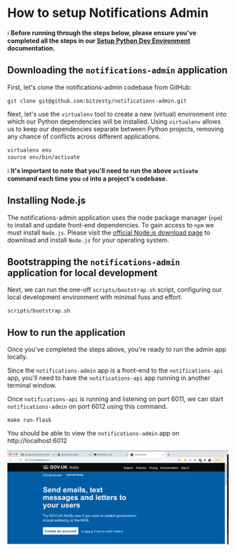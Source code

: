 # How to setup Notifications Admin

ℹ️ **Before running through the steps below, please ensure you've completed all the steps in our [Setup Python Dev Environment](./setup-python-dev-environment.md) documentation.**

## Downloading the `notifications-admin` application

First, let's clone the notifications-admin codebase from GitHub:

```
git clone git@github.com:bitzesty/notifications-admin.git
```

Next, let's use the `virtualenv` tool to create a new (virtual) environment into which our Python dependencies will be installed. Using `virtualenv` allows us to keep our dependencies separate between Python projects, removing any chance of conflicts across different applications.

```
virtualenv env
source env/bin/activate
```

ℹ️ **It's important to note that you'll need to run the above `activate` command each time you `cd` into a project's codebase.**

## Installing Node.js

The notifications-admin application uses the node package manager (`npm`) to install and update front-end dependencies. To gain access to `npm` we must install `Node.js`. Please visit the [official Node.js download page](https://nodejs.org/en/download/) to download and install `Node.js` for your operating system.

## Bootstrapping the `notifications-admin` application for local development
Next, we can run the one-off `scripts/bootstrap.sh` script, configuring our local development environment with minimal fuss and effort.
```
scripts/bootstrap.sh
```

## How to run the application

Once you've completed the steps above, you're ready to run the admin app locally.  

Since the `notifications-admin` app is a front-end to the `notifications-api` app, you'll need to have the `notifications-api` app running in another terminal window.  

Once `notifications-api` is running and listening on port 6011, we can start `notifications-admin` on port 6012 using this command.

```
make run-flask
```

You should be able to view the `notifications-admin` app on http://localhost:6012

![notifications-admin app running on localhpost:6012](images/localhost-notifications-admin.png)


